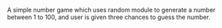 A simple number game which uses random module to generate a number between 1 to 100,
and user is given three chances to guess the number.
